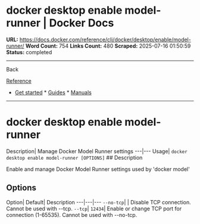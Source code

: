# docker desktop enable model-runner | Docker Docs

**URL:** https://docs.docker.com/reference/cli/docker/desktop/enable/model-runner/
**Word Count:** 754
**Links Count:** 480
**Scraped:** 2025-07-16 01:50:59
**Status:** completed

---

Back

[Reference](https://docs.docker.com/reference/)

  * [Get started](https://docs.docker.com/get-started/)   * [Guides](https://docs.docker.com/guides/)   * [Manuals](https://docs.docker.com/manuals/)

* * *

# docker desktop enable model-runner

Description| Manage Docker Model Runner settings   ---|---   Usage| `docker desktop enable model-runner [OPTIONS]`      ## Description

Enable and manage Docker Model Runner settings used by 'docker model'

## Options

Option| Default| Description   ---|---|---   `--no-tcp`| | Disable TCP connection. Cannot be used with --tcp.   `--tcp`| `12434`| Enable or change TCP port for connection \(1-65535\). Cannot be used with --no-tcp.